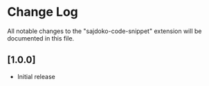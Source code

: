 # Change Log

All notable changes to the "sajdoko-code-snippet" extension will be documented in this file.

## [1.0.0]

- Initial release
